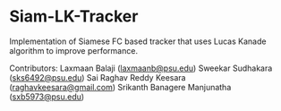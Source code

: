 # Siam-LK-Tracker
Implementation of Siamese FC based tracker that uses Lucas Kanade algorithm to improve performance. 

Contributors:
Laxmaan Balaji (laxmaanb@psu.edu)
Sweekar Sudhakara (sks6492@psu.edu)
Sai Raghav Reddy Keesara (raghavkeesara@gmail.com)
Srikanth Banagere Manjunatha (sxb5973@psu.edu)
